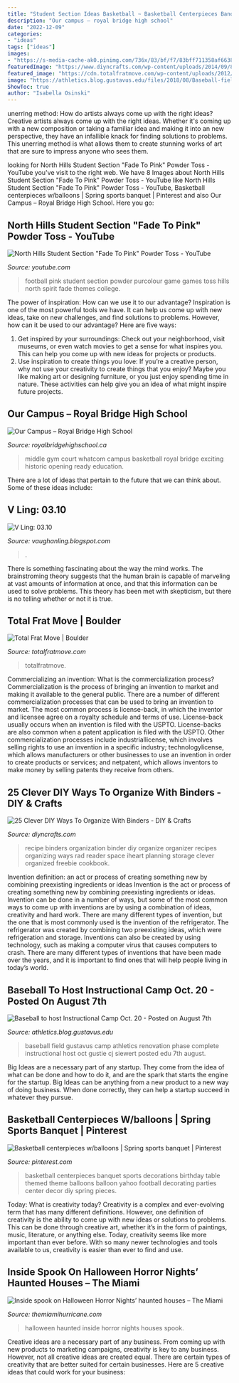 ```yaml
---
title: "Student Section Ideas Basketball ~ Basketball Centerpieces Banquet Sports Decorations Birthday Table Themed Theme Balloons Balloon Yahoo Football Decorating Parties Center Decor Diy Spring Pieces"
description: "Our campus – royal bridge high school"
date: "2022-12-09"
categories:
- "ideas"
tags: ["ideas"]
images:
- "https://s-media-cache-ak0.pinimg.com/736x/83/bf/f7/83bff711358af6638108ba92345e565f.jpg"
featuredImage: "https://www.diyncrafts.com/wp-content/uploads/2014/09/8-recipe-binders.jpg"
featured_image: "https://cdn.totalfratmove.com/wp-content/uploads/2012/10/98a59b943fac22c13455f1d7ee76445a521756006.jpeg"
image: "https://athletics.blog.gustavus.edu/files/2018/08/Baseball-field-10-25-17-edit.jpg"
ShowToc: true
author: "Isabella Osinski"
---
```



unerring method: How do artists always come up with the right ideas?
Creative artists always come up with the right ideas. Whether it's coming up with a new composition or taking a familiar idea and making it into an new perspective, they have an infallible knack for finding solutions to problems. This unerring method is what allows them to create stunning works of art that are sure to impress anyone who sees them.

	

		
looking for North Hills Student Section &quot;Fade To Pink&quot; Powder Toss - YouTube you've visit to the right web. We have 8 Images about North Hills Student Section &quot;Fade To Pink&quot; Powder Toss - YouTube like North Hills Student Section &quot;Fade To Pink&quot; Powder Toss - YouTube, Basketball centerpieces w/balloons | Spring sports banquet | Pinterest and also Our Campus – Royal Bridge High School. Here you go:
		
    
## North Hills Student Section &quot;Fade To Pink&quot; Powder Toss - YouTube

<img loading=lazy src="https://i.ytimg.com/vi/V-YiGcun-nY/maxresdefault.jpg" onerror="this.onerror=null;this.src='https://tse2.mm.bing.net/th?id=OIP.wiQ7XQ0tcj8Ir54OU_f9nQHaEK&amp;pid=15.1';" alt="North Hills Student Section &quot;Fade To Pink&quot; Powder Toss - YouTube">

_Source: youtube.com_

>football pink student section powder purcolour game games toss hills north spirit fade themes college. 

	

The power of inspiration: How can we use it to our advantage?
Inspiration is one of the most powerful tools we have. It can help us come up with new ideas, take on new challenges, and find solutions to problems. However, how can it be used to our advantage? Here are five ways: 
1) Get inspired by your surroundings: Check out your neighborhood, visit museums, or even watch movies to get a sense for what inspires you. This can help you come up with new ideas for projects or products. 
2) Use inspiration to create things you love: If you’re a creative person, why not use your creativity to create things that you enjoy? Maybe you like making art or designing furniture, or you just enjoy spending time in nature. These activities can help give you an idea of what might inspire future projects.

    
## Our Campus – Royal Bridge High School

<img loading=lazy src="http://royalbridgehighschool.ca/wp-content/uploads/2018/04/Gym-1030x744.jpg" onerror="this.onerror=null;this.src='https://tse2.mm.bing.net/th?id=OIP.i13pvhcveUNX0M1hU9jH9QHaFW&amp;pid=15.1';" alt="Our Campus – Royal Bridge High School">

_Source: royalbridgehighschool.ca_

>middle gym court whatcom campus basketball royal bridge exciting historic opening ready education. 

	

There are a lot of ideas that pertain to the future that we can think about. Some of these ideas include: 

    
## V Ling: 03.10

<img loading=lazy src="https://2.bp.blogspot.com/_annTPGBcsB4/S7F5B9R7U8I/AAAAAAAADMI/DBwRcwz_jR4/s1600/S5000940.JPG" onerror="this.onerror=null;this.src='https://tse4.mm.bing.net/th?id=OIP.Uh8ZkfY26JWsaASCYuT75gHaFj&amp;pid=15.1';" alt="V Ling: 03.10">

_Source: vaughanling.blogspot.com_

>. 

	

There is something fascinating about the way the mind works. The brainstroming theory suggests that the human brain is capable of marveling at vast amounts of information at once, and that this information can be used to solve problems. This theory has been met with skepticism, but there is no telling whether or not it is true.

    
## Total Frat Move | Boulder

<img loading=lazy src="https://cdn.totalfratmove.com/wp-content/uploads/2012/10/98a59b943fac22c13455f1d7ee76445a521756006.jpeg" onerror="this.onerror=null;this.src='https://tse4.mm.bing.net/th?id=OIP.tb79ktUXdRYUGTzVXveJjQHaJ6&amp;pid=15.1';" alt="Total Frat Move | Boulder">

_Source: totalfratmove.com_

>totalfratmove. 

	

Commercializing an invention: What is the commercialization process?
Commercialization is the process of bringing an invention to market and making it available to the general public. There are a number of different commercialization processes that can be used to bring an invention to market. The most common process is license-back, in which the inventor and licensee agree on a royalty schedule and terms of use. License-back usually occurs when an invention is filed with the USPTO. License-backs are also common when a patent application is filed with the USPTO. Other commercialization processes include industriallicense, which involves selling rights to use an invention in a specific industry; technologylicense, which allows manufacturers or other businesses to use an invention in order to create products or services; and netpatent, which allows inventors to make money by selling patents they receive from others.

    
## 25 Clever DIY Ways To Organize With Binders - DIY &amp; Crafts

<img loading=lazy src="https://www.diyncrafts.com/wp-content/uploads/2014/09/8-recipe-binders.jpg" onerror="this.onerror=null;this.src='https://tse2.mm.bing.net/th?id=OIP.1E_Jz8kiEmwzA1TyYqyfeAHaLH&amp;pid=15.1';" alt="25 Clever DIY Ways To Organize With Binders - DIY &amp; Crafts">

_Source: diyncrafts.com_

>recipe binders organization binder diy organize organizer recipes organizing ways rad reader space iheart planning storage clever organized freebie cookbook. 

	

Invention definition: an act or process of creating something new by combining preexisting ingredients or ideas
Invention is the act or process of creating something new by combining preexisting ingredients or ideas. Invention can be done in a number of ways, but some of the most common ways to come up with inventions are by using a combination of ideas, creativity and hard work. There are many different types of invention, but the one that is most commonly used is the invention of the refrigerator. The refrigerator was created by combining two preexisting ideas, which were refrigeration and storage. Inventions can also be created by using technology, such as making a computer virus that causes computers to crash. There are many different types of inventions that have been made over the years, and it is important to find ones that will help people living in today’s world.

    
## Baseball To Host Instructional Camp Oct. 20 - Posted On August 7th

<img loading=lazy src="https://athletics.blog.gustavus.edu/files/2018/08/Baseball-field-10-25-17-edit.jpg" onerror="this.onerror=null;this.src='https://tse4.mm.bing.net/th?id=OIP.VkpD-5etdi5FaYriFqjhrgHaD7&amp;pid=15.1';" alt="Baseball to host Instructional Camp Oct. 20 - Posted on August 7th">

_Source: athletics.blog.gustavus.edu_

>baseball field gustavus camp athletics renovation phase complete instructional host oct gustie cj siewert posted edu 7th august. 

	

Big Ideas are a necessary part of any startup. They come from the idea of what can be done and how to do it, and are the spark that starts the engine for the startup. Big Ideas can be anything from a new product to a new way of doing business. When done correctly, they can help a startup succeed in whatever they pursue.

    
## Basketball Centerpieces W/balloons | Spring Sports Banquet | Pinterest

<img loading=lazy src="https://s-media-cache-ak0.pinimg.com/736x/83/bf/f7/83bff711358af6638108ba92345e565f.jpg" onerror="this.onerror=null;this.src='https://tse3.mm.bing.net/th?id=OIP.w3wHXoc5kkSsAsDxk5lwwwHaJ3&amp;pid=15.1';" alt="Basketball centerpieces w/balloons | Spring sports banquet | Pinterest">

_Source: pinterest.com_

>basketball centerpieces banquet sports decorations birthday table themed theme balloons balloon yahoo football decorating parties center decor diy spring pieces. 

	

Today: What is creativity today?
Creativity is a complex and ever-evolving term that has many different definitions. However, one definition of creativity is the ability to come up with new ideas or solutions to problems. This can be done through creative art, whether it’s in the form of paintings, music, literature, or anything else. Today, creativity seems like more important than ever before. With so many newer technologies and tools available to us, creativity is easier than ever to find and use.

    
## Inside Spook On Halloween Horror Nights’ Haunted Houses – The Miami

<img loading=lazy src="https://www.themiamihurricane.com/wp-content/uploads/2014/10/IMG_20141005_000419.jpg" onerror="this.onerror=null;this.src='https://tse4.mm.bing.net/th?id=OIP.n0TtFi63Zhlbkym3YzlVKwHaFj&amp;pid=15.1';" alt="Inside spook on Halloween Horror Nights’ haunted houses – The Miami">

_Source: themiamihurricane.com_

>halloween haunted inside horror nights houses spook. 

	

Creative ideas are a necessary part of any business. From coming up with new products to marketing campaigns, creativity is key to any business. However, not all creative ideas are created equal. There are certain types of creativity that are better suited for certain businesses. Here are 5 creative ideas that could work for your business:

